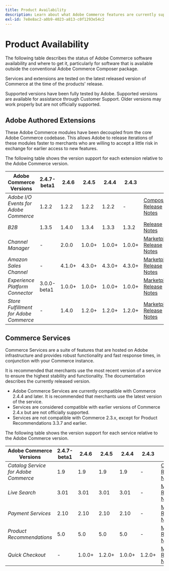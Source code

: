 ```yaml
---
title: Product Availability
description: Learn about what Adobe Commerce features are currently supported and check their compatibility with specific Adobe Commerce releases.
exl-id: 7e8e8ac2-a0b9-4023-a813-c0f1293e54c2
---
```

# Product Availability

The following table describes the status of Adobe Commerce software availability and where to get it, particularly for software that is available outside the conventional Adobe Commerce Composer package.

Services and extensions are tested on the latest released version of Commerce at the time of the products' release.

Supported versions have been fully tested by Adobe. Supported versions are available for assistance through Customer Support. Older versions may work properly but are not officially supported.

## Adobe Authored Extensions

These Adobe Commerce modules have been decoupled from the core Adobe Commerce codebase. This allows Adobe to release iterations of these modules faster to merchants who are willing to accept a little risk in exchange for earlier access to new features.

The following table shows the version support for each extension relative to the Adobe Commerce version.

|**Adobe Commerce Versions** | 2.4.7-beta1| 2.4.6 | 2.4.5 | 2.4.4 | 2.4.3 | |
|-|-|-|-|-|-|-|
| _Adobe I/O Events for Adobe Commerce_ |1.2.2 |1.2.2 |1.2.2|1.2.2|-| [Composer](https://developer.adobe.com/commerce/events/get-started/installation/)  <br/>[Release Notes](https://developer.adobe.com/commerce/events/get-started/release-notes/) |
| _B2B_ |1.3.5 |1.4.0 |1.3.4|1.3.3|1.3.2| [Release Notes](https://experienceleague.adobe.com/docs/commerce-admin/b2b/release-notes.html) |
| _Channel Manager_ |- | 2.0.0|1.0.0+|1.0.0+|1.0.0+| [Marketplace](https://marketplace.magento.com/magento-channel-manager.html)<br/> [Release Notes](https://experienceleague.adobe.com/docs/commerce-channels/channel-manager/release-notes.html) |
| _Amazon Sales Channel_  |-|4.1.0+|4.3.0+|4.3.0+|4.3.0+| [Marketplace](https://marketplace.magento.com/magento-module-amazon.html)<br/> [Release Notes](https://experienceleague.adobe.com/docs/commerce-channels/amazon/release-notes.html) |
| _Experience Platform Connector_  |3.0.0-beta1 |1.0.0+|1.0.0+|1.0.0+|1.0.0+| [Marketplace](https://marketplace.magento.com/magento-experience-platform-connector.html)<br/>[Release Notes](https://experienceleague.adobe.com/docs/commerce-merchant-services/experience-platform-connector/release-notes.html) |
| _Store Fulfillment for Adobe Commerce_ |-|1.4.0| 1.2.0+|1.2.0+|1.2.0+| [Marketplace](https://marketplace.magento.com/store-fulfillment-magento-walmart.html)<br/> [Release Notes](https://experienceleague.adobe.com/docs/commerce-merchant-services/store-fulfillment/release-notes.html) |

## Commerce Services

Commerce Services are a suite of features that are hosted on Adobe infrastructure and provides robust functionality and fast response times, in conjunction with your Commerce instance.

It is recommended that merchants use the most recent version of a service to ensure the highest stability and functionality. The documentation describes the currently released version.

* Adobe Commerce Services are currently compatible with Commerce 2.4.4 and later. It is recommended that merchants use the latest version of the service.
* Services are considered compatible with earlier versions of Commerce 2.4.x but are not officially supported.
* Services are not compatible with Commerce 2.3.x, except for Product Recommendations 3.3.7 and earlier.

The following table shows the version support for each service relative to the Adobe Commerce version.

|  **Adobe Commerce Versions** | 2.4.7-beta1| 2.4.6 | 2.4.5 | 2.4.4 | 2.4.3 | |
|-|-|-|-|-|-|-|
| _Catalog Service for Adobe Commerce_  | 1.9 | 1.9  | 1.9 | 1.9 |-|[Overview](https://experienceleague.adobe.com/docs/commerce-merchant-services/catalog-service/guide-overview.html)<br/> [Release Notes](https://experienceleague.adobe.com/docs/commerce-merchant-services/catalog-service/release-notes.html)|
| _Live Search_  | 3.01 | 3.01 | 3.01 | 3.01 |-| [Marketplace](https://marketplace.magento.com/magento-live-search.html)<br/>[Release Notes](https://experienceleague.adobe.com/docs/commerce-merchant-services/live-search/release-notes.html)|
| _Payment Services_ | 2.10 | 2.10 | 2.10 | 2.10 |-|[Marketplace](https://marketplace.magento.com/magento-payment-services.html)<br/> [Release Notes](https://commercemarketplace.adobe.com/magento-payment-services.html) |
| _Product Recommendations_   | 5.0 | 5.0 | 5.0 | 5.0 |-|[Marketplace](https://marketplace.magento.com/magento-product-recommendations.html)<br/> [Release Notes](https://experienceleague.adobe.com/docs/commerce-merchant-services/product-recommendations/release-notes.html)|
| _Quick Checkout_   | - | 1.0.0+ | 1.2.0+ | 1.0.0+ |1.2.0+|[Marketplace](https://marketplace.magento.com/magento-quick-checkout.html)<br/> [Release Notes](https://experienceleague.adobe.com/docs/commerce-merchant-services/product-recommendations/release-notes.html)|
